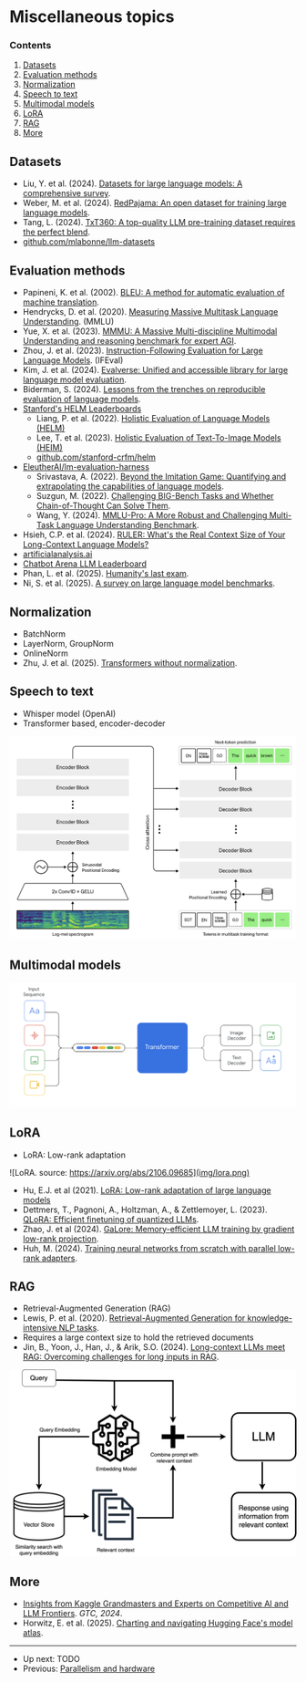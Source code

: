 # Miscellaneous topics


### Contents

1.  [Datasets](#datasets)
2.  [Evaluation methods](#evaluation-methods)
3.  [Normalization](#normalization)
4.  [Speech to text](#speech-to-text)
5.  [Multimodal models](#multimodal-models)
6.  [LoRA](#lora)
7.  [RAG](#rag)
8.  [More](#more)


## Datasets

-   Liu, Y. et al. (2024). [Datasets for large language models: A comprehensive survey](https://arxiv.org/abs/2402.18041).
-   Weber, M. et al. (2024). [RedPajama: An open dataset for training large language models](https://arxiv.org/abs/2411.12372).
-   Tang, L. (2024). [TxT360: A top-quality LLM pre-training dataset requires the perfect blend](https://huggingface.co/spaces/LLM360/TxT360).
-   [github.com/mlabonne/llm-datasets](https://github.com/mlabonne/llm-datasets)


## Evaluation methods

-   Papineni, K. et al. (2002). [BLEU: A method for automatic evaluation of machine translation](https://aclanthology.org/P02-1040).
-   Hendrycks, D. et al. (2020). [Measuring Massive Multitask Language Understanding](https://arxiv.org/abs/2009.03300). (MMLU)
-   Yue, X. et al. (2023).  [MMMU: A Massive Multi-discipline Multimodal Understanding and reasoning benchmark for expert AGI](https://arxiv.org/abs/2311.16502).
-   Zhou, J. et al. (2023). [Instruction-Following Evaluation for Large Language Models](https://arxiv.org/abs/2311.07911). (IFEval)
-   Kim, J. et al. (2024). [Evalverse: Unified and accessible library for large language model evaluation](https://arxiv.org/abs/2404.00943).
-   Biderman, S. (2024). [Lessons from the trenches on reproducible evaluation of language models](https://arxiv.org/abs/2405.14782).
-   [Stanford's HELM Leaderboards](https://crfm.stanford.edu/helm/)
    -   Liang, P. et al. (2022). [Holistic Evaluation of Language Models (HELM)](https://arxiv.org/abs/2211.09110)
    -   Lee, T. et al. (2023). [Holistic Evaluation of Text-To-Image Models (HEIM)](https://arxiv.org/abs/2311.04287)
    -   [github.com/stanford-crfm/helm](https://github.com/stanford-crfm/helm)
-   [EleutherAI/lm-evaluation-harness](https://github.com/EleutherAI/lm-evaluation-harness)
    -   Srivastava, A. (2022). [Beyond the Imitation Game: Quantifying and extrapolating the capabilities of language models](https://arxiv.org/abs/2206.04615).
    -   Suzgun, M. (2022). [Challenging BIG-Bench Tasks and Whether Chain-of-Thought Can Solve Them](https://arxiv.org/abs/2210.09261).
    -   Wang, Y. (2024). [MMLU-Pro: A More Robust and Challenging Multi-Task Language Understanding Benchmark](https://arxiv.org/abs/2406.01574).
-   Hsieh, C.P. et al. (2024). [RULER: What's the Real Context Size of Your Long-Context Language Models?](https://arxiv.org/abs/2404.06654)
-   [artificialanalysis.ai](https://artificialanalysis.ai)
-   [Chatbot Arena LLM Leaderboard](https://lmarena.ai)
-   Phan, L. et al. (2025). [Humanity's last exam](https://arxiv.org/abs/2501.14249).
-   Ni, S. et al. (2025). [A survey on large language model benchmarks](https://arxiv.org/abs/2508.15361).

## Normalization

-   BatchNorm
-   LayerNorm, GroupNorm
-   OnlineNorm
-   Zhu, J. et al. (2025). [Transformers without normalization](https://arxiv.org/abs/2503.10633).


## Speech to text

-   Whisper model (OpenAI)
-   Transformer based, encoder-decoder

![Whisper model (source: [openai](https://openai.com/research/whisper)).](img/whisper.png)


## Multimodal models

![Figure from [Gemini](https://storage.googleapis.com/deepmind-media/gemini/gemini_1_report.pdf).](img/gemini-multimodal.png)


## LoRA

-    LoRA: Low-rank adaptation

![LoRA. source: https://arxiv.org/abs/2106.09685](img/lora.png)

-   Hu, E.J. et al (2021). [LoRA: Low-rank adaptation of large language models](https://arxiv.org/abs/2106.09685)
-   Dettmers, T., Pagnoni, A., Holtzman, A., & Zettlemoyer, L. (2023). [QLoRA: Efficient finetuning of quantized LLMs](https://arxiv.org/abs/2305.14314).
-   Zhao, J. et al (2024). [GaLore: Memory-efficient LLM training by gradient low-rank projection](https://arxiv.org/abs/2403.03507).
-   Huh, M. (2024). [Training neural networks from scratch with parallel low-rank adapters](https://arxiv.org/abs/2402.16828).


## RAG

-   Retrieval-Augmented Generation (RAG)
-   Lewis, P. et al. (2020). [Retrieval-Augmented Generation for knowledge-intensive NLP tasks](https://proceedings.neurips.cc/paper/2020/file/6b493230205f780e1bc26945df7481e5-Paper.pdf).
-   Requires a large context size to hold the retrieved documents
-   Jin, B., Yoon, J., Han, J., & Arik, S.O. (2024). [Long-context LLMs meet RAG: Overcoming challenges for long inputs in RAG](https://arxiv.org/abs/2410.05983).

![RAG explained.](img/rag-explained-clarifai.png)


## More

-   [Insights from Kaggle Grandmasters and Experts on Competitive AI and LLM Frontiers](https://www.youtube.com/watch?v=k2EcIX0HgzA). *GTC, 2024*.
-   Horwitz, E. et al. (2025). [Charting and navigating Hugging Face's model atlas](https://arxiv.org/abs/2503.10633).


--------

-   Up next: TODO
-   Previous: [Parallelism and hardware](parallelism-and-hw.md)


